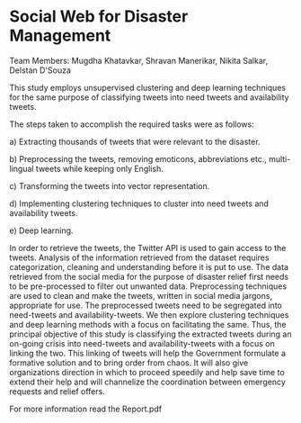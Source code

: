 # Social Web for Disaster Management
Team Members: Mugdha Khatavkar, Shravan Manerikar, Nikita Salkar, Delstan D'Souza

This study employs unsupervised clustering and deep learning techniques for the same purpose of classifying tweets into need tweets and availability tweets.

The steps taken to accomplish the required tasks were as follows:

a) Extracting thousands of tweets that were relevant to the disaster.

b) Preprocessing the tweets, removing emoticons, abbreviations etc., multi-lingual tweets while keeping only English.

c) Transforming the tweets into vector representation.

d) Implementing clustering techniques to cluster into need tweets and availability tweets.

e) Deep learning.

In order to retrieve the tweets, the Twitter API is used to gain access to the tweets. Analysis of the information retrieved from the dataset requires categorization, cleaning and understanding before it is put to use. The data retrieved from the social media for the purpose of disaster relief first needs to be pre-processed to filter out unwanted data. Preprocessing techniques are used to clean and make the tweets, written in social media jargons, appropriate for use. The preprocessed tweets need to be segregated into need-tweets and availability-tweets. We then explore clustering techniques and deep learning methods with a focus on facilitating the same. Thus, the principal objective of this study is classifying the extracted tweets during an on-going crisis into need-tweets and availability-tweets with a focus on linking the two. This linking of tweets will help the Government formulate a formative solution and to bring order from chaos. It will also give organizations direction in which to proceed speedily and help save time to extend their help and will channelize the coordination between emergency requests and relief offers.

For more information read the Report.pdf
